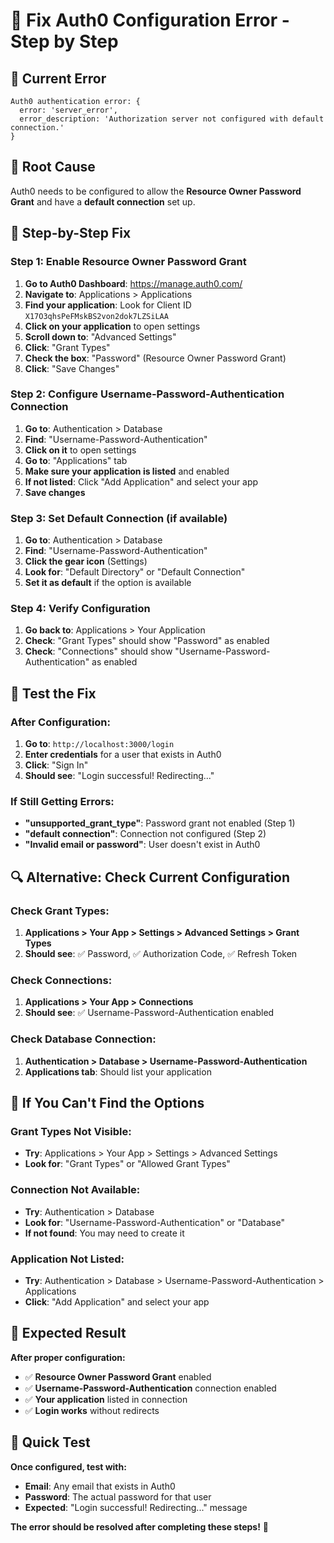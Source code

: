 # 🔧 **Fix Auth0 Configuration Error - Step by Step**

## 🚨 **Current Error**
```
Auth0 authentication error: {
  error: 'server_error',
  error_description: 'Authorization server not configured with default connection.'
}
```

## 🎯 **Root Cause**
Auth0 needs to be configured to allow the **Resource Owner Password Grant** and have a **default connection** set up.

## 🔧 **Step-by-Step Fix**

### **Step 1: Enable Resource Owner Password Grant**
1. **Go to Auth0 Dashboard**: https://manage.auth0.com/
2. **Navigate to**: Applications > Applications
3. **Find your application**: Look for Client ID `X17O3qhsPeFMskBS2von2dok7LZSiLAA`
4. **Click on your application** to open settings
5. **Scroll down to**: "Advanced Settings"
6. **Click**: "Grant Types"
7. **Check the box**: "Password" (Resource Owner Password Grant)
8. **Click**: "Save Changes"

### **Step 2: Configure Username-Password-Authentication Connection**
1. **Go to**: Authentication > Database
2. **Find**: "Username-Password-Authentication"
3. **Click on it** to open settings
4. **Go to**: "Applications" tab
5. **Make sure your application is listed** and enabled
6. **If not listed**: Click "Add Application" and select your app
7. **Save changes**

### **Step 3: Set Default Connection (if available)**
1. **Go to**: Authentication > Database
2. **Find**: "Username-Password-Authentication"
3. **Click the gear icon** (Settings)
4. **Look for**: "Default Directory" or "Default Connection"
5. **Set it as default** if the option is available

### **Step 4: Verify Configuration**
1. **Go back to**: Applications > Your Application
2. **Check**: "Grant Types" should show "Password" as enabled
3. **Check**: "Connections" should show "Username-Password-Authentication" as enabled

## 🧪 **Test the Fix**

### **After Configuration:**
1. **Go to**: `http://localhost:3000/login`
2. **Enter credentials** for a user that exists in Auth0
3. **Click**: "Sign In"
4. **Should see**: "Login successful! Redirecting..."

### **If Still Getting Errors:**
- **"unsupported_grant_type"**: Password grant not enabled (Step 1)
- **"default connection"**: Connection not configured (Step 2)
- **"Invalid email or password"**: User doesn't exist in Auth0

## 🔍 **Alternative: Check Current Configuration**

### **Check Grant Types:**
1. **Applications > Your App > Settings > Advanced Settings > Grant Types**
2. **Should see**: ✅ Password, ✅ Authorization Code, ✅ Refresh Token

### **Check Connections:**
1. **Applications > Your App > Connections**
2. **Should see**: ✅ Username-Password-Authentication enabled

### **Check Database Connection:**
1. **Authentication > Database > Username-Password-Authentication**
2. **Applications tab**: Should list your application

## 🚨 **If You Can't Find the Options**

### **Grant Types Not Visible:**
- **Try**: Applications > Your App > Settings > Advanced Settings
- **Look for**: "Grant Types" or "Allowed Grant Types"

### **Connection Not Available:**
- **Try**: Authentication > Database
- **Look for**: "Username-Password-Authentication" or "Database"
- **If not found**: You may need to create it

### **Application Not Listed:**
- **Try**: Authentication > Database > Username-Password-Authentication > Applications
- **Click**: "Add Application" and select your app

## 🎯 **Expected Result**

**After proper configuration:**
- ✅ **Resource Owner Password Grant** enabled
- ✅ **Username-Password-Authentication** connection enabled
- ✅ **Your application** listed in connection
- ✅ **Login works** without redirects

## 📝 **Quick Test**

**Once configured, test with:**
- **Email**: Any email that exists in Auth0
- **Password**: The actual password for that user
- **Expected**: "Login successful! Redirecting..." message

**The error should be resolved after completing these steps!** 🎉


